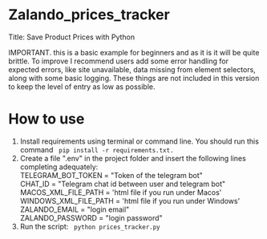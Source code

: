 # Zalando_prices_tracker
 Title: Save Product Prices with Python  

IMPORTANT. this is a basic example for beginners and as it is it will be quite brittle. To improve I recommend users add some error handling for expected errors, like site unavailable, data missing from element selectors, along with some basic logging. These things are not included in this version to keep the level of entry as low as possible. 

<h1>How to use</h1>
<ol>
 <li> Install requirements using terminal or command line. You should run this command <code> pip install -r requirements.txt. </code></li>
 <li> Create a file ".env" in the project folder and insert the following lines completing adequately:<br>
      TELEGRAM_BOT_TOKEN = "Token of the telegram bot"<br>
      CHAT_ID = "Telegram chat id between user and telegram bot"<br>
      MACOS_XML_FILE_PATH = 'html file if you run under Macos'<br>
      WINDOWS_XML_FILE_PATH = 'html file if you run under Windows'<br>
      ZALANDO_EMAIL = "login email"<br>
      ZALANDO_PASSWORD = "login password"<br>
 </li>
 <li> Run the script: <code> python prices_tracker.py </code> </li>
</ol>

